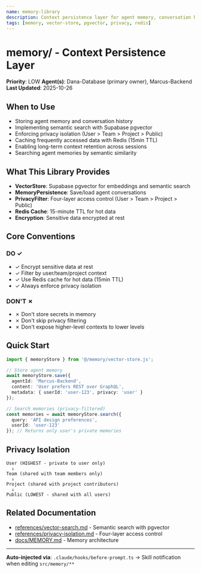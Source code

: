 ```yaml
---
name: memory-library
description: Context persistence layer for agent memory, conversation history, and semantic search. Use when storing agent memories, implementing vector search with Supabase pgvector, enforcing privacy isolation (User > Team > Project > Public), or caching with Redis. Enables long-term context retention across sessions.
tags: [memory, vector-store, pgvector, privacy, redis]
---
```


# memory/ - Context Persistence Layer

**Priority**: LOW
**Agent(s)**: Dana-Database (primary owner), Marcus-Backend
**Last Updated**: 2025-10-26

## When to Use

- Storing agent memory and conversation history
- Implementing semantic search with Supabase pgvector
- Enforcing privacy isolation (User > Team > Project > Public)
- Caching frequently accessed data with Redis (15min TTL)
- Enabling long-term context retention across sessions
- Searching agent memories by semantic similarity

## What This Library Provides

- **VectorStore**: Supabase pgvector for embeddings and semantic search
- **MemoryPersistence**: Save/load agent conversations
- **PrivacyFilter**: Four-layer access control (User > Team > Project > Public)
- **Redis Cache**: 15-minute TTL for hot data
- **Encryption**: Sensitive data encrypted at rest

## Core Conventions

### DO ✓
- ✓ Encrypt sensitive data at rest
- ✓ Filter by user/team/project context
- ✓ Use Redis cache for hot data (15min TTL)
- ✓ Always enforce privacy isolation

### DON'T ✗
- ✗ Don't store secrets in memory
- ✗ Don't skip privacy filtering
- ✗ Don't expose higher-level contexts to lower levels

## Quick Start

```typescript
import { memoryStore } from '@/memory/vector-store.js';

// Store agent memory
await memoryStore.save({
  agentId: 'Marcus-Backend',
  content: 'User prefers REST over GraphQL',
  metadata: { userId: 'user-123', privacy: 'user' }
});

// Search memories (privacy-filtered)
const memories = await memoryStore.search({
  query: 'API design preferences',
  userId: 'user-123'
}); // Returns only user's private memories
```

## Privacy Isolation

```
User (HIGHEST - private to user only)
  ↓
Team (shared with team members only)
  ↓
Project (shared with project contributors)
  ↓
Public (LOWEST - shared with all users)
```

## Related Documentation

- [references/vector-search.md](references/vector-search.md) - Semantic search with pgvector
- [references/privacy-isolation.md](references/privacy-isolation.md) - Four-layer access control
- [docs/MEMORY.md](../../../docs/MEMORY.md) - Memory architecture

---

**Auto-injected via**: `.claude/hooks/before-prompt.ts` → Skill notification when editing `src/memory/**`
